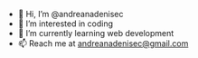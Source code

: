 - 👋 Hi, I’m @andreanadenisec
- 👀 I’m interested in coding
- 🌱 I’m currently learning web development
- 📫 Reach me at andreanadenisec@gmail.com

<!---
andreanadenisec/andreanadenisec is a ✨ special ✨ repository because its `README.md` (this file) appears on your GitHub profile.
You can click the Preview link to take a look at your changes.
--->
